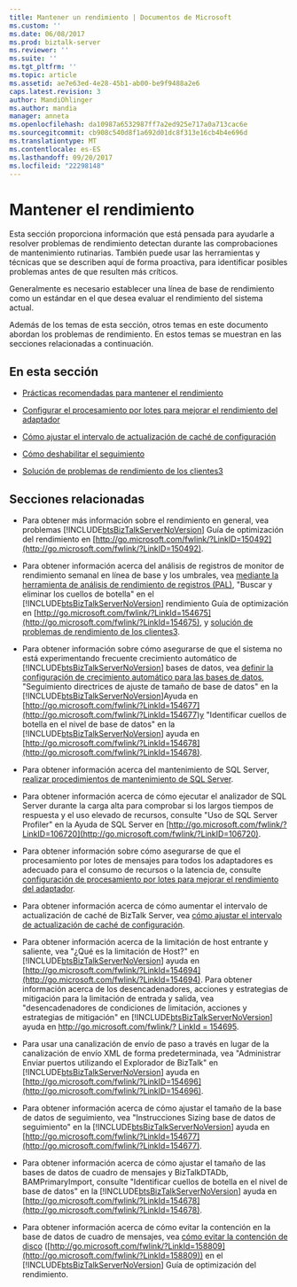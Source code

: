 ```yaml
---
title: Mantener un rendimiento | Documentos de Microsoft
ms.custom: ''
ms.date: 06/08/2017
ms.prod: biztalk-server
ms.reviewer: ''
ms.suite: ''
ms.tgt_pltfrm: ''
ms.topic: article
ms.assetid: ae7e63ed-4e28-45b1-ab00-be9f9488a2e6
caps.latest.revision: 3
author: MandiOhlinger
ms.author: mandia
manager: anneta
ms.openlocfilehash: da10987a6532987ff7a2ed925e717a0a713cac6e
ms.sourcegitcommit: cb908c540d8f1a692d01dc8f313e16cb4b4e696d
ms.translationtype: MT
ms.contentlocale: es-ES
ms.lasthandoff: 09/20/2017
ms.locfileid: "22298148"
---
```

# <a name="maintaining-performance"></a>Mantener el rendimiento
Esta sección proporciona información que está pensada para ayudarle a resolver problemas de rendimiento detectan durante las comprobaciones de mantenimiento rutinarias. También puede usar las herramientas y técnicas que se describen aquí de forma proactiva, para identificar posibles problemas antes de que resulten más críticos.  
  
 Generalmente es necesario establecer una línea de base de rendimiento como un estándar en el que desea evaluar el rendimiento del sistema actual.  
  
 Además de los temas de esta sección, otros temas en este documento abordan los problemas de rendimiento. En estos temas se muestran en las secciones relacionadas a continuación.  
  
## <a name="in-this-section"></a>En esta sección  
  
-   [Prácticas recomendadas para mantener el rendimiento](../technical-guides/best-practices-for-maintaining-performance.md)  
  
-   [Configurar el procesamiento por lotes para mejorar el rendimiento del adaptador](../technical-guides/configuring-batching-to-improve-adapter-performance.md)  
  
-   [Cómo ajustar el intervalo de actualización de caché de configuración](../technical-guides/how-to-adjust-the-configuration-cache-refresh-interval.md)  
  
-   [Cómo deshabilitar el seguimiento](../technical-guides/how-to-disable-tracking.md)  
  
-   [Solución de problemas de rendimiento de los clientes3](../technical-guides/troubleshooting-performance-issues3.md)  
  
## <a name="related-sections"></a>Secciones relacionadas  
  
-   Para obtener más información sobre el rendimiento en general, vea problemas [!INCLUDE[btsBizTalkServerNoVersion](../includes/btsbiztalkservernoversion-md.md)] Guía de optimización del rendimiento en [http://go.microsoft.com/fwlink/?LinkID=150492](http://go.microsoft.com/fwlink/?LinkID=150492).  
  
-   Para obtener información acerca del análisis de registros de monitor de rendimiento semanal en línea de base y los umbrales, vea [mediante la herramienta de análisis de rendimiento de registros (PAL)](../technical-guides/using-the-performance-analysis-of-logs-pal-tool.md), "Buscar y eliminar los cuellos de botella" en el [!INCLUDE[btsBizTalkServerNoVersion](../includes/btsbiztalkservernoversion-md.md)] rendimiento Guía de optimización en [http://go.microsoft.com/fwlink/?LinkId=154675](http://go.microsoft.com/fwlink/?LinkId=154675), y [solución de problemas de rendimiento de los clientes3](../technical-guides/troubleshooting-performance-issues3.md).  
  
-   Para obtener información sobre cómo asegurarse de que el sistema no está experimentando frecuente crecimiento automático de [!INCLUDE[btsBizTalkServerNoVersion](../includes/btsbiztalkservernoversion-md.md)] bases de datos, vea [definir la configuración de crecimiento automático para las bases de datos](../technical-guides/defining-auto-growth-settings-for-databases.md), "Seguimiento directrices de ajuste de tamaño de base de datos" en la [!INCLUDE[btsBizTalkServerNoVersion](../includes/btsbiztalkservernoversion-md.md)]Ayuda en [http://go.microsoft.com/fwlink/?LinkId=154677](http://go.microsoft.com/fwlink/?LinkId=154677)y "Identificar cuellos de botella en el nivel de base de datos" en la [!INCLUDE[btsBizTalkServerNoVersion](../includes/btsbiztalkservernoversion-md.md)] ayuda en [http://go.microsoft.com/fwlink/?LinkId=154678](http://go.microsoft.com/fwlink/?LinkId=154678).  
  
-   Para obtener información acerca del mantenimiento de SQL Server, [realizar procedimientos de mantenimiento de SQL Server](~/technical-guides/checklist-configuring-sql-server.md).  
  
-   Para obtener información acerca de cómo ejecutar el analizador de SQL Server durante la carga alta para comprobar si los largos tiempos de respuesta y el uso elevado de recursos, consulte "Uso de SQL Server Profiler" en la Ayuda de SQL Server en [http://go.microsoft.com/fwlink/?LinkID=106720](http://go.microsoft.com/fwlink/?LinkID=106720).  
  
-   Para obtener información sobre cómo asegurarse de que el procesamiento por lotes de mensajes para todos los adaptadores es adecuado para el consumo de recursos o la latencia de, consulte [configuración de procesamiento por lotes para mejorar el rendimiento del adaptador](../technical-guides/configuring-batching-to-improve-adapter-performance.md).  
  
-   Para obtener información acerca de cómo aumentar el intervalo de actualización de caché de BizTalk Server, vea [cómo ajustar el intervalo de actualización de caché de configuración](../technical-guides/how-to-adjust-the-configuration-cache-refresh-interval.md).  
  
-   Para obtener información acerca de la limitación de host entrante y saliente, vea "¿Qué es la limitación de Host?" en [!INCLUDE[btsBizTalkServerNoVersion](../includes/btsbiztalkservernoversion-md.md)] ayuda en [http://go.microsoft.com/fwlink/?LinkId=154694](http://go.microsoft.com/fwlink/?LinkId=154694). Para obtener información acerca de los desencadenadores, acciones y estrategias de mitigación para la limitación de entrada y salida, vea "desencadenadores de condiciones de limitación, acciones y estrategias de mitigación" en [!INCLUDE[btsBizTalkServerNoVersion](../includes/btsbiztalkservernoversion-md.md)] ayuda en [http://go.microsoft.com/fwlink/? LinkId = 154695](http://go.microsoft.com/fwlink/?LinkId=154695).  
  
-   Para usar una canalización de envío de paso a través en lugar de la canalización de envío XML de forma predeterminada, vea "Administrar Enviar puertos utilizando el Explorador de BizTalk" en [!INCLUDE[btsBizTalkServerNoVersion](../includes/btsbiztalkservernoversion-md.md)] ayuda en [http://go.microsoft.com/fwlink/?LinkID=154696](http://go.microsoft.com/fwlink/?LinkID=154696).  
  
-   Para obtener información acerca de cómo ajustar el tamaño de la base de datos de seguimiento, vea "Instrucciones Sizing base de datos de seguimiento" en la [!INCLUDE[btsBizTalkServerNoVersion](../includes/btsbiztalkservernoversion-md.md)] ayuda en [http://go.microsoft.com/fwlink/?LinkId=154677](http://go.microsoft.com/fwlink/?LinkId=154677).  
  
-   Para obtener información acerca de cómo ajustar el tamaño de las bases de datos de cuadro de mensajes y BizTalkDTADb, BAMPrimaryImport, consulte "Identificar cuellos de botella en el nivel de base de datos" en la [!INCLUDE[btsBizTalkServerNoVersion](../includes/btsbiztalkservernoversion-md.md)] ayuda en [http://go.microsoft.com/fwlink/?LinkId=154678](http://go.microsoft.com/fwlink/?LinkId=154678).  
  
-   Para obtener información acerca de cómo evitar la contención en la base de datos de cuadro de mensajes, vea [cómo evitar la contención de disco](http://go.microsoft.com/fwlink/?LinkId=158809) ([http://go.microsoft.com/fwlink/?LinkId=158809](http://go.microsoft.com/fwlink/?LinkId=158809)) en el [!INCLUDE[btsBizTalkServerNoVersion](../includes/btsbiztalkservernoversion-md.md)] Guía de optimización del rendimiento.